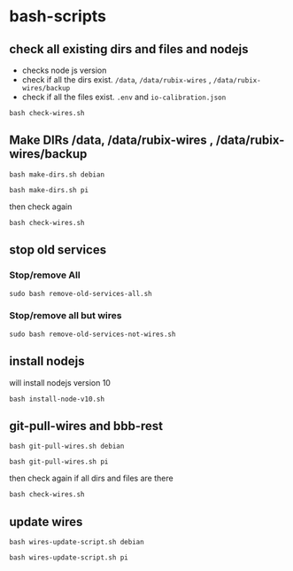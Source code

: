 # bash-scripts

## check all existing dirs and files and nodejs
- checks node js version
- check if all the dirs exist. `/data`, `/data/rubix-wires` , `/data/rubix-wires/backup`
- check if all the files  exist. `.env` and `io-calibration.json`

`bash check-wires.sh` 

## Make DIRs /data, /data/rubix-wires , /data/rubix-wires/backup

`bash make-dirs.sh debian`

`bash make-dirs.sh pi`

 then check again

`bash check-wires.sh` 

## stop old services

### Stop/remove All
`sudo bash remove-old-services-all.sh` 

### Stop/remove all but wires
`sudo bash remove-old-services-not-wires.sh` 


## install nodejs
will install nodejs version 10

`bash install-node-v10.sh` 


## git-pull-wires and bbb-rest
`bash git-pull-wires.sh debian`

`bash git-pull-wires.sh pi` 

 then check again if all dirs and files are there
 
`bash check-wires.sh` 

## update wires
`bash wires-update-script.sh debian` 

`bash wires-update-script.sh pi` 


